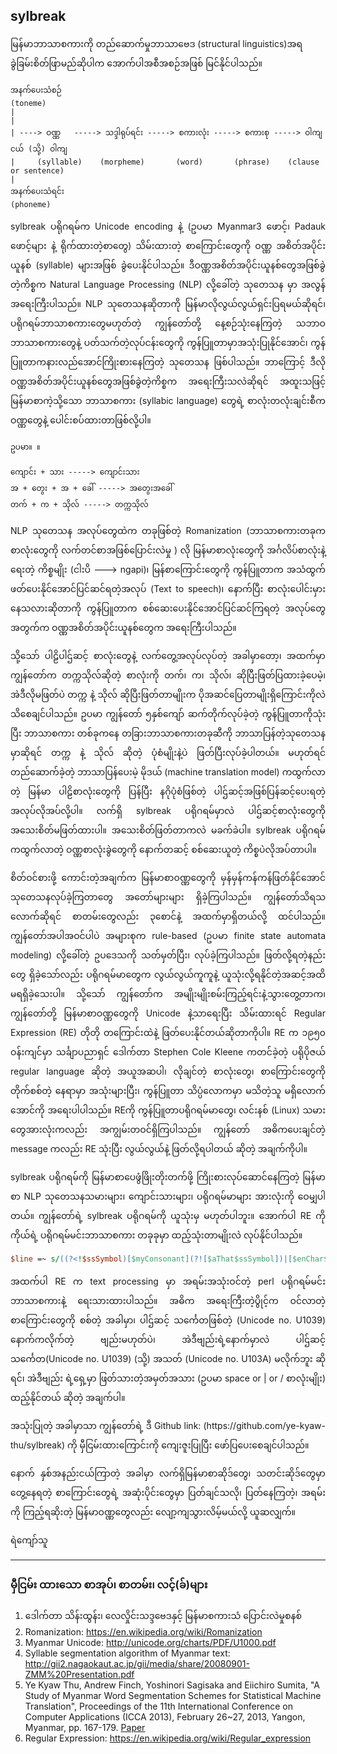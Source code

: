 ## sylbreak

မြန်မာဘာသာစကားကို တည်ဆောက်မှုဘာသာဗေဒ (structural linguistics)အရ ခွဲခြမ်းစိတ်ဖြာမည်ဆိုပါက အောက်ပါအစီအစဉ်အဖြစ် မြင်နိုင်ပါသည်။ 

```text
အနက်ပေးသံစဉ်
(toneme)
|
|
| ----> ဝဏ္ဏ   -----> သဒ္ဒါရုပ်ရင်း -----> စကားလုံး -----> စကားစု -----> ဝါကျငယ် (သို့) ဝါကျ
|     (syllable)    (morpheme)       (word)       (phrase)    (clause or sentence)
|
အနက်ပေးသံရင်း
(phoneme)
```
<p align="justify">
sylbreak ပရိုဂရမ်က Unicode encoding နဲ့ (ဥပမာ Myanmar3 ဖောင့်၊ Padauk ဖောင့်များ နဲ့ ရိုက်ထားတဲ့စာတွေ) သိမ်းထားတဲ့ စာကြောင်းတွေကို ဝဏ္ဏ အစိတ်အပိုင်းယူနစ် (syllable) များအဖြစ် ခွဲပေးနိုင်ပါသည်။ ဒီဝဏ္ဏအစိတ်အပိုင်းယူနစ်တွေအဖြစ်ခွဲတဲ့ကိစ္စက Natural Language Processing (NLP) လို့ခေါ်တဲ့ သုတေသန မှာ အလွန်အရေးကြီးပါသည်။ NLP သုတေသနဆိုတာကို မြန်မာလိုလွယ်လွယ်ရှင်းပြရမယ်ဆိုရင်၊ ပရိုဂရမ်ဘာသာစကားတွေမဟုတ်တဲ့ ကျွန်တော်တို့ နေ့စဉ်သုံးနေကြတဲ့ သဘာဝဘာသာစကားတွေနဲ့ ပတ်သက်တဲ့လုပ်ငန်းတွေကို ကွန်ပြူတာမှာအသုံးပြုနိုင်အောင်၊ ကွန်ပြူတာကနားလည်အောင်ကြိုးစားနေကြတဲ့ သုတေသန ဖြစ်ပါသည်။ ဘာကြောင့် ဒီလို ဝဏ္ဏအစိတ်အပိုင်းယူနစ်တွေအဖြစ်ခွဲတဲ့ကိစ္စက အရေးကြီးသလဲဆိုရင် အထူးသဖြင့် မြန်မာစာကဲ့သို့သော ဘာသာစကား (syllabic language) တွေရဲ့ စာလုံးတလုံးချင်းစီက ဝဏ္ဏတွေနဲ့ ပေါင်းစပ်ထားတာဖြစ်လို့ပါ။
</p>

```text
ဥပမာ။ ။

ကျောင်း + သား -----> ကျောင်းသား
အ + တွေး + အ + ခေါ် -----> အတွေးအခေါ်
တက် + က + သိုလ် -----> တက္ကသိုလ်
```
<p align="justify">
NLP သုတေသန အလုပ်တွေထဲက တခုဖြစ်တဲ့ Romanization (ဘာသာစကားတခုက စာလုံးတွေကို လက်တင်စာအဖြစ်ပြောင်းလဲမှု ) လို မြန်မာစာလုံးတွေကို အင်္ဂလိပ်စာလုံးနဲ့ ရေးတဲ့ ကိစ္စမျိုး (ငါးပိ ---> ngapi)၊ မြန်စာကြောင်းတွေကို ကွန်ပြူတာက အသံထွက်ဖတ်ပေးနိုင်အောင်ပြင်ဆင်ရတဲ့အလုပ် (Text to speech)၊ နောက်ပြီး စာလုံးပေါင်းမှားနေသလားဆိုတာကို ကွန်ပြူတာက စစ်ဆေးပေးနိုင်အောင်ပြင်ဆင်ကြရတဲ့ အလုပ်တွေအတွက်က ဝဏ္ဏအစိတ်အပိုင်းယူနစ်တွေက အရေးကြီးပါသည်။ 
</p>

<p align="justify">
သို့သော် ပါဠိပါဌ်ဆင့် စာလုံးတွေနဲ့ လက်တွေ့အလုပ်လုပ်တဲ့ အခါမှာတော့၊ အထက်မှာ ကျွန်တော်က တက္ကသိုလ်ဆိုတဲ့ စာလုံးကို တက်၊ က၊ သိုလ်၊ ဆိုပြီးဖြတ်ပြထားခဲ့ပေမဲ့၊  အဲဒီလိုမဖြတ်ပဲ တက္က နဲ့ သိုလ် ဆိုပြီးဖြတ်တာမျိုးက ပိုအဆင်ပြေတာမျိုးရှိကြောင်းကိုလဲ သိစေချင်ပါသည်။
ဥပမာ ကျွန်တော် ၅နှစ်ကျော် ဆက်တိုက်လုပ်ခဲ့တဲ့ ကွန်ပြူတာကိုသုံးပြီး ဘာသာစကား တစ်ခုကနေ တခြားဘာသာစကားတခုဆီကို ဘာသာပြန်တဲ့သုတေသနမှာဆိုရင် တက္က နဲ့ သိုလ် ဆိုတဲ့ ပုံစံမျိုးနဲ့ပဲ ဖြတ်ပြီးလုပ်ခဲ့ပါတယ်။ မဟုတ်ရင် တည်ဆောက်ခဲ့တဲ့ ဘာသာပြန်ပေးမဲ့ မိုဒယ် (machine translation model) ကထွက်လာတဲ့ မြန်မာ ပါဠိစာလုံးတွေကို ပြန်ပြီး နဂိုပုံစံဖြစ်တဲ့  ပါဌ်ဆင့်အဖြစ်ပြန်ဆင့်ပေးရတဲ့ အလုပ်လိုအပ်လို့ပါ။ လက်ရှိ sylbreak ပရိုဂရမ်မှာလဲ ပါဌ်ဆင့်စာလုံးတွေကို အသေးစိတ်မဖြတ်ထားပါ။
အသေးစိတ်ဖြတ်တာကလဲ မခက်ခဲပါ။ sylbreak ပရိုဂရမ်ကထွက်လာတဲ့ ဝဏ္ဏစာလုံးခွဲတွေကို နောက်တဆင့် စစ်ဆေးယူတဲ့ ကိစ္စပဲလိုအပ်တာပါ။ 
</p>

<p align="justify">
စိတ်ဝင်စားဖို့ ကောင်းတဲ့အချက်က မြန်မာစာဝဏ္ဏတွေကို မှန်မှန်ကန်ကန်ဖြတ်နိုင်အောင် သုတေသနလုပ်ခဲ့ကြတာတွေ အတော်များများ ရှိခဲ့ကြပါသည်။ ကျွန်တော်သိရသလောက်ဆိုရင် စာတမ်းတွေလည်း ၃စောင်နဲ့ အထက်မှာရှိတယ်လို့ ထင်ပါသည်။ ကျွန်တော်အပါအဝင်ပါပဲ အများစုက rule-based (ဥပမာ finite state automata modeling) လို့ခေါ်တဲ့ ဥပဒေသကို သတ်မှတ်ပြီး၊ လုပ်ခဲ့ကြပါသည်။  ဖြတ်လို့ရတဲ့နည်းတွေ ရှိခဲ့သော်လည်း  ပရိုဂရမ်မာတွေက လွယ်လွယ်ကူကူနဲ့ ယူသုံးလို့ရနိုင်တဲ့အဆင့်အထိ မရရှိခဲ့သေးပါ။  သို့သော် ကျွန်တော်က အမျိုးမျိုးစမ်းကြည့်ရင်းနဲ့သွားတွေ့တာက၊ ကျွန်တော်တို့ မြန်မာစာဝဏ္ဏတွေကို Unicode နဲ့သာရေးပြီး သိမ်းထားရင် Regular Expression (RE) တိုတို တကြောင်းထဲနဲ့ ဖြတ်ပေးနိုင်တယ်ဆိုတာကိုပါ။ RE က ၁၉၅၀ ဝန်းကျင်မှာ သင်္ချာပညာရှင် ဒေါက်တာ Stephen Cole Kleene ကတင်ခဲ့တဲ့ ပရိုပိုဇယ် regular language ဆိုတဲ့ အယူအဆပါ၊ လိုချင်တဲ့ စာလုံးတွေ၊ စာကြောင်းတွေကို တိုက်စစ်တဲ့ နေရာမှာ အသုံးများပြီး၊ ကွန်ပြူတာ သိပ္ပံလောကမှာ မသိတဲ့သူ မရှိလောက်အောင်ကို အရေးပါပါသည်။ REကို ကွန်ပြူတာပရိုဂရမ်မာတွေ၊ လင်းနစ် (Linux) သမားတွေအားလုံးကလည်း အကျွမ်းတဝင်ရှိကြပါသည်။ ကျွန်တော် အဓိကပေးချင်တဲ့ message ကလည်း RE သုံးပြီး လွယ်လွယ်နဲ့ ဖြတ်လို့ရပါတယ် ဆိုတဲ့ အချက်ကိုပါ။ 
</p>

<p align="justify">
sylbreak ပရိုဂရမ်ကို မြန်မာစာပေဖွံဖြိုးတိုးတက်ဖို့ ကြိုးစားလုပ်ဆောင်နေကြတဲ့ မြန်မာစာ NLP သုတေသနသမားများ၊ ကျောင်းသားများ၊ ပရိုဂရမ်မာများ အားလုံးကို ဝေမျှပါတယ်။ ကျွန်တော်ရဲ့ sylbreak ပရိုဂရမ်ကို ယူသုံးမှ မဟုတ်ပါဘူး။ အောက်ပါ RE ကို ကိုယ်ရဲ့ ပရိုဂရမ်မင်းဘာသာစကား တခုခုမှာ ထည့်သုံးတာမျိုးလဲ လုပ်နိုင်ပါသည်။
</p>

```perl
$line =~ s/((?<!$ssSymbol)[$myConsonant](?![$aThat$ssSymbol])|[$enChar$otherChar])/$sep$1/g;
```
<p align="justify">
အထက်ပါ RE က text processing မှာ အရမ်းအသုံးဝင်တဲ့ perl ပရိုဂရမ်မင်း ဘာသာစကားနဲ့ ရေးသားထားပါသည်။ 
အဓိက အရေးကြီးတဲ့ပွိုင့်က ဝင်လာတဲ့ စာကြောင်းတွေကို စစ်တဲ့ အခါမှာ၊ ပါဌ်ဆင့် သင်္ကေတဖြစ်တဲ့ (Unicode no. U1039) နောက်ကလိုက်တဲ့ ဗျည်းမဟုတ်ပဲ၊ အဲဒီဗျည်းရဲ့နောက်မှာလဲ ပါဌ်ဆင့် သင်္ကေတ(Unicode no. U1039) (သို့) အသတ် (Unicode no. U103A) မလိုက်ဘူး ဆိုရင်၊ အဲဒီဗျည်း ရဲ့ရှေ့မှာ ဖြတ်သားတဲ့အမှတ်အသား (ဥပမာ space or | or / စာလုံးမျိုး) ထည့်နိုင်တယ် ဆိုတဲ့ အချက်ပါ။
</p>

<p align="justify">
အသုံးပြုတဲ့ အခါမှာသာ ကျွန်တော်ရဲ့ ဒီ Github link: (https://github.com/ye-kyaw-thu/sylbreak) ကို မှီငြမ်းထားကြောင်းကို ကျေးဇူးပြုပြီး ဖော်ပြပေးစေချင်ပါသည်။ 
</p>

<p align="justify"> 
နောက် နှစ်အနည်းငယ်ကြာတဲ့ အခါမှာ လက်ရှိမြန်မာစာဆိုဒ်တွေ၊ သတင်းဆိုဒ်တွေမှာ တွေ့နေရတဲ့ စာကြောင်းတွေရဲ့ အဆုံးပိုင်းတွေမှာ ပြတ်ချင်သလို၊ ပြတ်နေကြတဲ့၊ အရမ်းကို ကြည့်ရဆိုးတဲ့ မြန်မာဝဏ္ဏတွေလည်း လျော့ကျသွားလိမ့်မယ်လို့ ယူဆလျှက်။  
</p>

ရဲကျော်သူ

---


### မှီငြမ်း ထားသော စာအုပ်၊ စာတမ်း၊ လင့်(ခ်)များ

1. ဒေါက်တာ သိန်းထွန်း၊ လေလှိုင်းသဒ္ဒဗေဒနှင့် မြန်မာစကားသံ ပြောင်းလဲမှုစနစ်
2. Romanization: https://en.wikipedia.org/wiki/Romanization
3. Myanmar Unicode: http://unicode.org/charts/PDF/U1000.pdf
4. Syllable segmentation algorithm of Myanmar text: http://gii2.nagaokaut.ac.jp/gii/media/share/20080901-ZMM%20Presentation.pdf
5. Ye Kyaw Thu, Andrew Finch, Yoshinori Sagisaka and Eiichiro Sumita, "A Study of Myanmar Word Segmentation Schemes for Statistical Machine Translation", Proceedings of the 11th International Conference on Computer Applications (ICCA 2013), February 26~27, 2013, Yangon, Myanmar, pp. 167-179. [Paper](https://docs.google.com/viewer?a=v&pid=sites&srcid=ZGVmYXVsdGRvbWFpbnx5ZWt5YXd0aHVubHB8Z3g6MTc0MjUwZjY3MzljMGYzZQ)
6. Regular Expression: https://en.wikipedia.org/wiki/Regular_expression
